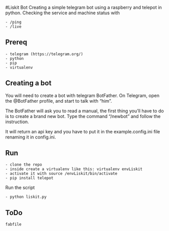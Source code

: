 #Liskit Bot
Creating a simple telegram bot using a raspberry and telepot in python. Checking the service and machine status with
  
    - /ping
    - /live

## Prereq
    - telegram (https://telegram.org/)
    - python
    - pip
    - virtualenv
    
## Creating a bot
You will need to create a bot with telegram BotFather.
On Telegram, open the @BotFather profile, and start to talk with “him”. 

The BotFather will ask you to read a manual, the first thing you’ll have to do is to create a brand new bot. 
Type the command “/newbot” and follow the instruction.

It will return an api key and you have to put it in the example.config.ini file renaming it in config.ini.

## Run
    
    - clone the repo
    - inside create a virtualenv like this: virtualenv envLiskit
    - activate it with source /envLiskit/bin/activate
    - pip install telepot
    
Run the script

    - python liskit.py
    
## ToDo

    fabfile